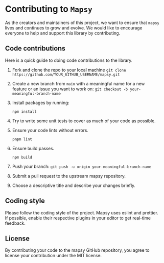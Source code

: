 # Contributing to `Mapsy`

As the creators and maintainers of this project, we want to ensure that `mapsy` lives and continues to grow and evolve. We would like to encourage everyone to help and support this library by contributing.

## Code contributions

Here is a quick guide to doing code contributions to the library.

1. Fork and clone the repo to your local machine `git clone https://github.com/YOUR_GITHUB_USERNAME/mapsy.git`

2. Create a new branch from `main` with a meaningful name for a new feature or an issue you want to work on: `git checkout -b your-meaningful-branch-name`

3. Install packages by running:

   ```shellscript
   npm install
   ```

4. Try to write some unit tests to cover as much of your code as possible.

5. Ensure your code lints without errors.

   ```shellscript
   pnpm lint
   ```

6. Ensure build passes.

   ```shellscript
   npm build
   ```

7. Push your branch: `git push -u origin your-meaningful-branch-name`

8. Submit a pull request to the upstream mapsy repository.

9. Choose a descriptive title and describe your changes briefly.

## Coding style

Please follow the coding style of the project. Mapsy uses eslint and prettier. If possible, enable their respective plugins in your editor to get real-time feedback.

## License

By contributing your code to the mapsy GitHub repository, you agree to license your contribution under the MIT license.
